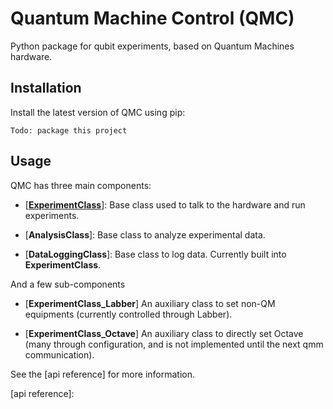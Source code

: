 # Quantum Machine Control (QMC)

<!-- start intro -->

Python package for qubit experiments, based on Quantum Machines hardware.

<!-- end intro -->

## Installation

<!-- start installation -->

Install the latest version of QMC using pip:

```
Todo: package this project
```

<!-- end installation -->

## Usage

QMC has three main components:

- [[**ExperimentClass**]]: Base class used to talk to the hardware and run experiments. 

- [**AnalysisClass**]: Base class to analyze experimental data.

- [**DataLoggingClass**]: Base class to log data. Currently built into **ExperimentClass**.

And a few sub-components

- [**ExperimentClass_Labber**] An auxiliary class to set non-QM equipments (currently controlled through Labber).

- [**ExperimentClass_Octave**] An auxiliary class to directly set Octave (many through configuration, and is not implemented until the next qmm communication).


See the [api reference] for more information.

[**ExperimentClass**]: 
[**AnalysisClass**]: 
[api reference]: 
